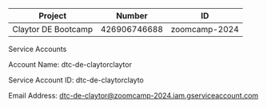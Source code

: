 | Project             | Number       | ID            |
| --------------------- | -------------- | --------------- |
| Claytor DE Bootcamp | 426906746688 | zoomcamp-2024 |


Service Accounts

Account Name: dtc-de-claytorclaytor

Service Account ID: dtc-de-claytorclayto

Email Address: dtc-de-claytor@zoomcamp-2024.iam.gserviceaccount.com
